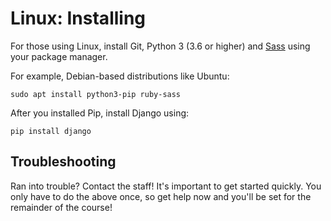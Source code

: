 # Linux: Installing

For those using Linux, install Git, Python 3 (3.6 or higher) and [Sass](https://sass-lang.com/) using your package manager.

For example, Debian-based distributions like Ubuntu:

    sudo apt install python3-pip ruby-sass

After you installed Pip, install Django using:

    pip install django

## Troubleshooting

Ran into trouble? Contact the staff! It's important to get started quickly. You only have to do the above once, so get help now and you'll be set for the remainder of the course!
